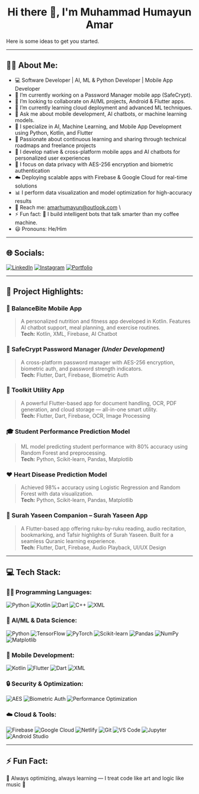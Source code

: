 <h1 align="center">Hi there 👋, I'm Muhammad Humayun Amar</h1>
Here is some ideas to get you started.

---

## 🧑‍💻 About Me:

- 💻 Software Developer | AI, ML & Python Developer | Mobile App Developer
- 🔭 I’m currently working on a Password Manager mobile app (SafeCrypt).
- 👯 I’m looking to collaborate on AI/ML projects, Android & Flutter apps.
- 🌱 I’m currently learning cloud deployment and advanced ML techniques.
- 💬 Ask me about mobile development, AI chatbots, or machine learning models.
- 🚀 I specialize in AI, Machine Learning, and Mobile App Development using Python, Kotlin, and Flutter  
- 🧠 Passionate about continuous learning and sharing through technical roadmaps and freelance projects  
- 📱 I develop native & cross-platform mobile apps and AI chatbots for personalized user experiences  
- 🔐 I focus on data privacy with AES-256 encryption and biometric authentication  
- ☁️ Deploying scalable apps with Firebase & Google Cloud for real-time solutions  
- 📊 I perform data visualization and model optimization for high-accuracy results  
- 📧 Reach me: [amarhumayun@outlook.com](mailto:amarhumayun@outlook.com)  \
- ⚡ Fun fact: 🤖 I build intelligent bots that talk smarter than my coffee machine.
- 😃 Pronouns: He/Him

---

## 🌐 Socials:

[![LinkedIn](https://img.shields.io/badge/LinkedIn-blue?style=for-the-badge&logo=linkedin&logoColor=white)](https://linkedin.com/amarhumayun)
[![Instagram](https://img.shields.io/badge/Instagram-E4405F?style=for-the-badge&logo=instagram&logoColor=white)](https://instagram.com/amarhumayun)
[![Portfolio](https://img.shields.io/badge/Portfolio-12100E?style=for-the-badge&logo=netlify&logoColor=white)](https://amarhumayun.netlify.app)

---

## 💼 Project Highlights:

### 📱 BalanceBite Mobile App  
> A personalized nutrition and fitness app developed in Kotlin. Features AI chatbot support, meal planning, and exercise routines.  
**Tech:** Kotlin, XML, Firebase, AI Chatbot  

### 🔐 SafeCrypt Password Manager *(Under Development)*  
> A cross-platform password manager with AES-256 encryption, biometric auth, and password strength indicators.  
**Tech:** Flutter, Dart, Firebase, Biometric Auth  

### 🧰 Toolkit Utility App  
> A powerful Flutter-based app for document handling, OCR, PDF generation, and cloud storage — all-in-one smart utility.  
**Tech:** Flutter, Dart, Firebase, OCR, Image Processing  

### 🎓 Student Performance Prediction Model  
> ML model predicting student performance with 80% accuracy using Random Forest and preprocessing.  
**Tech:** Python, Scikit-learn, Pandas, Matplotlib  

### ❤️ Heart Disease Prediction Model  
> Achieved 98%+ accuracy using Logistic Regression and Random Forest with data visualization.  
**Tech:** Python, Scikit-learn, Pandas, Matplotlib  

### 📿 Surah Yaseen Companion – Surah Yaseen App  
> A Flutter-based app offering ruku-by-ruku reading, audio recitation, bookmarking, and Tafsir highlights of Surah Yaseen. Built for a seamless Quranic learning experience.  
**Tech:** Flutter, Dart, Firebase, Audio Playback, UI/UX Design  

---

## 💻 Tech Stack:

### 👨‍💻 Programming Languages:
![Python](https://img.shields.io/badge/python-3776AB?style=for-the-badge&logo=python&logoColor=white)
![Kotlin](https://img.shields.io/badge/kotlin-7F52FF?style=for-the-badge&logo=kotlin&logoColor=white)
![Dart](https://img.shields.io/badge/dart-0175C2?style=for-the-badge&logo=dart&logoColor=white)
![C++](https://img.shields.io/badge/C++-00599C?style=for-the-badge&logo=cplusplus&logoColor=white)
![XML](https://img.shields.io/badge/XML-E44D26?style=for-the-badge&logo=xml&logoColor=white)

### 🧠 AI/ML & Data Science:
![Python](https://img.shields.io/badge/python-3776AB?style=for-the-badge&logo=python&logoColor=white)
![TensorFlow](https://img.shields.io/badge/TensorFlow-FF6F00?style=for-the-badge&logo=tensorflow&logoColor=white)
![PyTorch](https://img.shields.io/badge/PyTorch-EE4C2C?style=for-the-badge&logo=pytorch&logoColor=white)
![Scikit-learn](https://img.shields.io/badge/scikit--learn-F7931E?style=for-the-badge&logo=scikit-learn&logoColor=white)
![Pandas](https://img.shields.io/badge/pandas-150458?style=for-the-badge&logo=pandas&logoColor=white)
![NumPy](https://img.shields.io/badge/numpy-013243?style=for-the-badge&logo=numpy&logoColor=white)
![Matplotlib](https://img.shields.io/badge/Matplotlib-11557C?style=for-the-badge&logo=matplotlib&logoColor=white)

### 📱 Mobile Development:
![Kotlin](https://img.shields.io/badge/Kotlin-7F52FF?style=for-the-badge&logo=kotlin&logoColor=white)
![Flutter](https://img.shields.io/badge/Flutter-02569B?style=for-the-badge&logo=flutter&logoColor=white)
![Dart](https://img.shields.io/badge/Dart-0175C2?style=for-the-badge&logo=dart&logoColor=white)
![XML](https://img.shields.io/badge/XML-E44D26?style=for-the-badge&logo=xml&logoColor=white)

### 🔒 Security & Optimization:
![AES](https://img.shields.io/badge/AES--256-Secure?style=for-the-badge&logo=veracrypt&logoColor=white)
![Biometric Auth](https://img.shields.io/badge/Biometric-Authentication-blueviolet?style=for-the-badge)
![Performance Optimization](https://img.shields.io/badge/Performance--Tuning-FF6F00?style=for-the-badge)

### ☁️ Cloud & Tools:
![Firebase](https://img.shields.io/badge/firebase-ffca28?style=for-the-badge&logo=firebase&logoColor=black)
![Google Cloud](https://img.shields.io/badge/google%20cloud-4285F4?style=for-the-badge&logo=google-cloud&logoColor=white)
![Netlify](https://img.shields.io/badge/netlify-00C7B7?style=for-the-badge&logo=netlify&logoColor=white)
![Git](https://img.shields.io/badge/git-F05032?style=for-the-badge&logo=git&logoColor=white)
![VS Code](https://img.shields.io/badge/VS%20Code-007ACC?style=for-the-badge&logo=visual-studio-code&logoColor=white)
![Jupyter](https://img.shields.io/badge/Jupyter-F37626?style=for-the-badge&logo=jupyter&logoColor=white)
![Android Studio](https://img.shields.io/badge/Android%20Studio-3DDC84?style=for-the-badge&logo=android-studio&logoColor=white)

---

## ⚡ Fun Fact:

🌟 Always optimizing, always learning — I treat code like art and logic like music 🎵  
